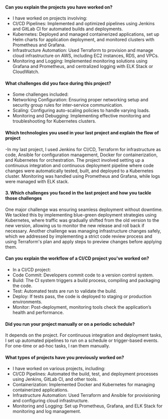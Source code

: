 #### Can you explain the projects you have worked on?
- I have worked on projects involving:
- CI/CD Pipelines: Implemented and optimized pipelines using Jenkins and GitLab CI for automated builds and deployments.
- Kubernetes: Deployed and managed containerized applications, set up Helm charts for application deployment, and monitored clusters with Prometheus and Grafana.
- Infrastructure Automation: Used Terraform to provision and manage cloud infrastructure on AWS, including EC2 instances, RDS, and VPCs.
- Monitoring and Logging: Implemented monitoring solutions using Grafana and Prometheus, and centralized logging with ELK Stack or CloudWatch.
#### What challenges did you face during this project?
- Some challenges included:
- Networking Configuration: Ensuring proper networking setup and security group rules for inter-service communication.
- Scaling: Configuring auto-scaling policies to handle varying loads.
- Monitoring and Debugging: Implementing effective monitoring and troubleshooting for Kubernetes clusters.

#### Which technologies you used in your last project and explain the flow of project
-In my last project, I used Jenkins for CI/CD, Terraform for infrastructure as code, Ansible for configuration management, Docker for containerization, and Kubernetes for orchestration. The project involved setting up a continuous integration and continuous deployment pipeline where code changes were automatically tested, built, and deployed to a Kubernetes cluster. Monitoring was handled using Prometheus and Grafana, while logs were managed with ELK stack.

#### 3. Which challenges you faced in the last project and how you tackle those challenges
One major challenge was ensuring seamless deployment without downtime. We tackled this by implementing blue-green deployment strategies using Kubernetes, where traffic was gradually shifted from the old version to the new version, allowing us to monitor the new release and roll back if necessary. Another challenge was managing infrastructure changes safely, which we addressed by implementing a strict code review process and using Terraform's plan and apply steps to preview changes before applying them.


#### Can you explain the workflow of a CI/CD project you've worked on?
- In a CI/CD project:
- Code Commit: Developers commit code to a version control system.
- Build: The CI system triggers a build process, compiling and packaging the code.
- Test: Automated tests are run to validate the build.
- Deploy: If tests pass, the code is deployed to staging or production environments.
- Monitor: Post-deployment, monitoring tools check the application’s health and performance.

#### Did you run your project manually or on a periodic schedule?
 It depends on the project. For continuous integration and deployment tasks, I set up automated pipelines to run on a schedule or trigger-based events. For one-time or ad-hoc tasks, I ran them manually.

#### What types of projects have you previously worked on?
- I have worked on various projects, including:
- CI/CD Pipelines: Automated the build, test, and deployment processes using Jenkins, GitLab CI, and other tools.
- Containerization: Implemented Docker and Kubernetes for managing containerized applications.
- Infrastructure Automation: Used Terraform and Ansible for provisioning and configuring cloud infrastructure.
- Monitoring and Logging: Set up Prometheus, Grafana, and ELK Stack for monitoring and log management.
